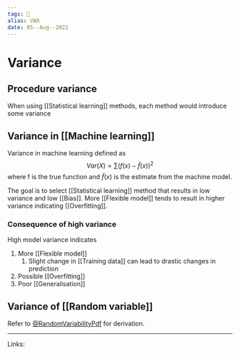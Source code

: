 ```yaml
---
tags: 🌱
alias: VAR
date: 05--Aug--2022
---
```


# Variance
## Procedure variance
When using [[Statistical learning]] methods, each method would introduce some variance
## Variance in [[Machine learning]]
Variance in machine learning defined as
$$Var(X) = \sum (f(x)-\hat f(x))^2$$
where f is the true function and $\hat f(x)$ is the estimate from the machine model.

The goal is to select [[Statistical learning]] method that results in low variance and low [[Bias]]. More [[Flexible model]] tends to result in higher variance indicating [[Overfitting]].

### Consequence of high variance
High model variance indicates
1. More [[Flexible model]]
    1. Slight change in [[Training data]] can lead to drastic changes in prediction
2. Possible [[Overfitting]]
3. Poor [[Generalisation]]
##  Variance of [[Random variable]]
Refer to [@RandomVariabilityPdf](zotero://select/items/@RandomVariabilityPdf) for derivation.

---
Links: 